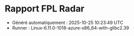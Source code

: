# Rapport FPL Radar

- Généré automatiquement : 2025-10-25 10:23:49 UTC
- Runner : Linux-6.11.0-1018-azure-x86_64-with-glibc2.39
